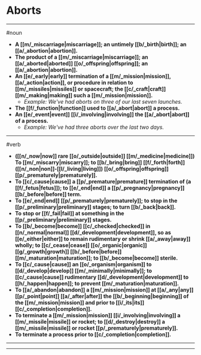 # Aborts
---
#noun
- **A [[m/_miscarriage|miscarriage]]; an untimely [[b/_birth|birth]]; an [[a/_abortion|abortion]].**
- **The product of a [[m/_miscarriage|miscarriage]]; an [[a/_aborted|aborted]] [[o/_offspring|offspring]]; an [[a/_abortion|abortion]].**
- **An [[e/_early|early]] termination of a [[m/_mission|mission]], [[a/_action|action]], or procedure in relation to [[m/_missiles|missiles]] or spacecraft; the [[c/_craft|craft]] [[m/_making|making]] such a [[m/_mission|mission]].**
	- _Example: We've had aborts on three of our last seven launches._
- **The [[f/_function|function]] used to [[a/_abort|abort]] a process.**
- **An [[e/_event|event]] [[i/_involving|involving]] the [[a/_abort|abort]] of a process.**
	- _Example: We've had three aborts over the last two days._
---
#verb
- **([[n/_now|now]] rare [[o/_outside|outside]] [[m/_medicine|medicine]]) To [[m/_miscarry|miscarry]]; to [[b/_bring|bring]] [[f/_forth|forth]] ([[n/_non|non]]-[[l/_living|living]]) [[o/_offspring|offspring]] [[p/_prematurely|prematurely]].**
- **To [[c/_cause|cause]] a [[p/_premature|premature]] termination of (a [[f/_fetus|fetus]]); to [[e/_end|end]] a [[p/_pregnancy|pregnancy]] [[b/_before|before]] term.**
- **To [[e/_end|end]] [[p/_prematurely|prematurely]]; to stop in the [[p/_preliminary|preliminary]] stages; to turn [[b/_back|back]].**
- **To stop or [[f/_fail|fail]] at something in the [[p/_preliminary|preliminary]] stages.**
- **To [[b/_become|become]] [[c/_checked|checked]] in [[n/_normal|normal]] [[d/_development|development]], so as [[e/_either|either]] to remain rudimentary or shrink [[a/_away|away]] wholly; to [[c/_cease|cease]] [[o/_organic|organic]] [[g/_growth|growth]] [[b/_before|before]] [[m/_maturation|maturation]]; to [[b/_become|become]] sterile.**
- **To [[c/_cause|cause]] an [[o/_organism|organism]] to [[d/_develop|develop]] [[m/_minimally|minimally]]; to [[c/_cause|cause]] rudimentary [[d/_development|development]] to [[h/_happen|happen]]; to prevent [[m/_maturation|maturation]].**
- **To [[a/_abandon|abandon]] a [[m/_mission|mission]] at [[a/_any|any]] [[p/_point|point]] [[a/_after|after]] the [[b/_beginning|beginning]] of the [[m/_mission|mission]] and prior to [[i/_its|its]] [[c/_completion|completion]].**
- **To terminate a [[m/_mission|mission]] [[i/_involving|involving]] a [[m/_missile|missile]] or rocket; to [[d/_destroy|destroy]] a [[m/_missile|missile]] or rocket [[p/_prematurely|prematurely]].**
- **To terminate a process prior to [[c/_completion|completion]].**
---
---
